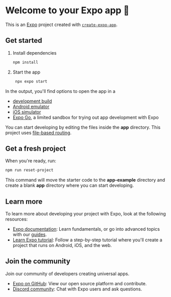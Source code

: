 # Welcome to your Expo app 👋  

This is an [Expo](https://expo.dev) project created with [`create-expo-app`](https://www.npmjs.com/package/create-expo-app).  

## Get started  

1. Install dependencies  

   ```bash  
   npm install  
   ```  

2. Start the app  

   ```bash  
    npx expo start  
   ```  

In the output, you'll find options to open the app in a  

- [development build](https://docs.expo.dev/develop/development-builds/introduction/)  
- [Android emulator](https://docs.expo.dev/workflow/android-studio-emulator/)  
- [iOS simulator](https://docs.expo.dev/workflow/ios-simulator/)  
- [Expo Go](https://expo.dev/go), a limited sandbox for trying out app development with Expo  

You can start developing by editing the files inside the **app** directory. This project uses [file-based routing](https://docs.expo.dev/router/introduction).  

## Get a fresh project  

When you're ready, run:  

```bash
npm run reset-project  
```

This command will move the starter code to the **app-example** directory and create a blank **app** directory where you can start developing.  

## Learn more  

To learn more about developing your project with Expo, look at the following resources:  
  
- [Expo documentation](https://docs.expo.dev/): Learn fundamentals, or go into advanced topics with our [guides](https://docs.expo.dev/guides).  
- [Learn Expo tutorial](https://docs.expo.dev/tutorial/introduction/): Follow a step-by-step tutorial where you'll create a project that runs on Android, iOS, and the web.  

## Join the community  

Join our community of developers creating universal apps.  

- [Expo on GitHub](https://github.com/expo/expo): View our open source platform and contribute.  
- [Discord community](https://chat.expo.dev): Chat with Expo users and ask questions.  

 
 
